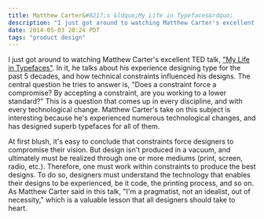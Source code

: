 ```yaml
---
title: Matthew Carter&#8217;s &ldquo;My Life in Typefaces&rdquo;
description: "I just got around to watching Matthew Carter's excellent TED talk, 'My Life in Typefaces.' In it, he talks about his experience designing type for the past 5 decades, and how technical constraints influenced his designs. The central question he tries to answer is, 'Does a constraint force a compromise?'"
date: 2014-05-03 20:24 PDT
tags: "product design"
---
```


I just got around to watching Matthew Carter's excellent TED talk, ["My Life in Typefaces"](http://on.ted.com/sqLe). In it, he talks about his experience designing type for the past 5 decades, and how technical constraints influenced his designs. The central question he tries to answer is, "Does a constraint force a compromise? By accepting a constraint, are you working to a lower standard?" This is a question that comes up in every discipline, and with every technological change. Matthew Carter's take on this subject is interesting because he's experienced numerous technological changes, and has designed superb typefaces for all of them.

At first blush, it's easy to conclude that constraints force designers to compromise their vision. But design isn't produced in a vacuum, and ultimately must be realized through one or more mediums (print, screen, radio, etc.). Therefore, one must work within constraints to produce the best designs. To do so, designers must understand the technology that enables their designs to be experienced, be it code, the printing process, and so on. As Matthew Carter said in this talk, "I'm a pragmatist, not an idealist, out of necessity," which is a valuable lesson that all designers should take to heart.
